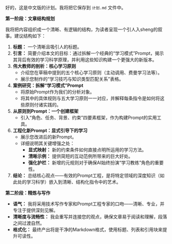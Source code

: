 好的，这是中文版的计划。我将把它保存到 `计划.md` 文件中。

**第一阶段：文章结构规划**

我将把内容组织成一个清晰、有逻辑的结构，为读者呈现一个引人入sheng的叙事。建议结构如下：

1.  **标题：** 一个清晰且吸引人的标题。
2.  **引言：** 简要介绍本文的目标：通过拆解一个经典的“学习模式”Prompt，揭示其背后有效的学习科学原理，并利用这些知识构建一个更强大的新版本。
3.  **伟大教师的剖析：核心学习原则**
    *   介绍您在草稿中提到的五个核心学习原则（主动调用、费曼学习法等）。
    *   展示您制作的“学习技巧与知识类型匹配关系”表格。
4.  **案例研究：拆解“学习模式”Prompt**
    *   将原始Prompt作为我们的分析对象。
    *   将其中的具体规则与五大学习原则一一对应，并解释每条指令是如何将这些原则付诸实践的。
5.  **从原则到Prompt：一个创建框架**
    *   引入“角色、任务、背景、约束”四要素框架，作为构建Prompt的实用工具。
6.  **工程化新Prompt：显式引导下的学习**
    *   展示您改进后的新Prompt。
    *   详细说明其关键增强之处：
        *   **显式映射：** 新的约束条件如何直接点明所运用的学习方法。
        *   **清晰示例：** 提供简短的互动范例所带来的巨大好处。
        *   **强化护栏：** 新增的元规则对于确保AI始终扮演“学习教练”角色的重要性。
7.  **结论：** 总结核心观点——有效的Prompt工程，是将特定领域的深度知识（如此处的学习科学）嵌入到清晰、结构化指令中的艺术。

**第二阶段：精炼与写作**

*   **语气：** 我将采用技术写作专家和Prompt工程专家的口吻——清晰、专业，并专注于提供深刻见解。
*   **清晰度与流畅性：** 我会重写并连接您的观点，确保文章易于阅读和理解，段落之间过渡自然。
*   **格式化：** 最终产出将是干净的Markdown格式，使用标题、列表和引用块来提升可读性。

